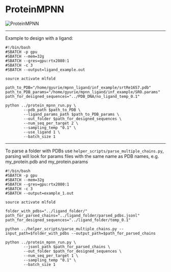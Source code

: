 # ProteinMPNN

![ProteinMPNN](https://docs.google.com/drawings/d/e/2PACX-1vTm7k_yD-OfOUejDNh91rkeNKOaGrKw1RnmYmXRdkjp7VwK-JHdBgMQY2kOwWBNgbYcDAPFiWKZh_e1/pub?w=892&h=463)

-----------------------------------------------------------------------------------------------------
Example to design with a ligand:
```
#!/bin/bash
#SBATCH -p gpu
#SBATCH --mem=32g
#SBATCH --gres=gpu:rtx2080:1
#SBATCH -c 3
#SBATCH --output=ligand_example.out

source activate mlfold

path_to_PDB="/home/gyurie/mpnn_ligand/inf_example/srtRe1657.pdb"
path_to_PDB_params="/home/gyurie/mpnn_ligand/inf_example/SRO.params"
path_for_designed_sequences="../PDB_DNA/no_ligand_temp_0.1"

python ../protein_mpnn_run.py \
        --pdb_path $path_to_PDB \
        --ligand_params_path $path_to_PDB_params \
        --out_folder $path_for_designed_sequences \
        --num_seq_per_target 2 \
        --sampling_temp "0.1" \
        --use_ligand 1 \
        --batch_size 1
```
-----------------------------------------------------------------------------------------------------
To parse a folder with PDBs use `helper_scripts/parse_multiple_chains.py`, parsing will look for params files with the same name as PDB names, e.g. my_protein.pdb and my_protein.params
```
#!/bin/bash
#SBATCH -p gpu
#SBATCH --mem=32g
#SBATCH --gres=gpu:rtx2080:1
#SBATCH -c 3
#SBATCH --output=example_1.out

source activate mlfold

folder_with_pdbs="../ligand_folder/"
path_for_parsed_chains="../ligand_folder/parsed_pdbs.jsonl"
path_for_designed_sequences="../ligand_folder/temp_0.1"

python ../helper_scripts/parse_multiple_chains.py --input_path=$folder_with_pdbs --output_path=$path_for_parsed_chains

python ../protein_mpnn_run.py \
        --jsonl_path $path_for_parsed_chains \
        --out_folder $path_for_designed_sequences \
        --num_seq_per_target 1 \
        --sampling_temp "0.1" \
        --batch_size 1
```

